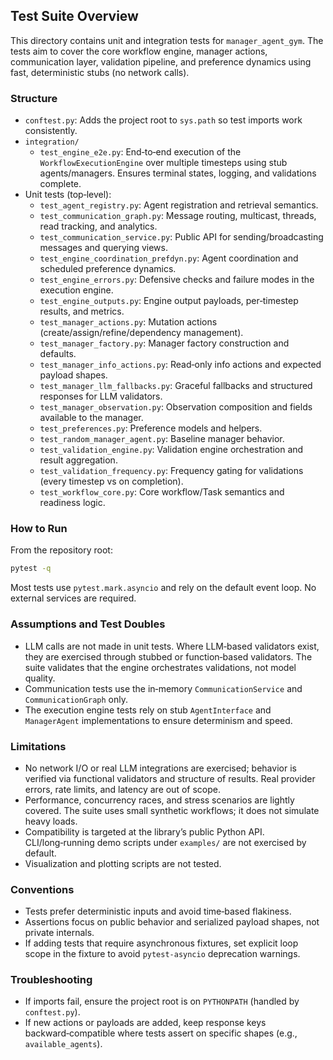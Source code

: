 ## Test Suite Overview

This directory contains unit and integration tests for `manager_agent_gym`. The tests aim to cover the core workflow engine, manager actions, communication layer, validation pipeline, and preference dynamics using fast, deterministic stubs (no network calls).

### Structure

- `conftest.py`: Adds the project root to `sys.path` so test imports work consistently.
- `integration/`
  - `test_engine_e2e.py`: End‑to‑end execution of the `WorkflowExecutionEngine` over multiple timesteps using stub agents/managers. Ensures terminal states, logging, and validations complete.
- Unit tests (top‑level):
  - `test_agent_registry.py`: Agent registration and retrieval semantics.
  - `test_communication_graph.py`: Message routing, multicast, threads, read tracking, and analytics.
  - `test_communication_service.py`: Public API for sending/broadcasting messages and querying views.
  - `test_engine_coordination_prefdyn.py`: Agent coordination and scheduled preference dynamics.
  - `test_engine_errors.py`: Defensive checks and failure modes in the execution engine.
  - `test_engine_outputs.py`: Engine output payloads, per‑timestep results, and metrics.
  - `test_manager_actions.py`: Mutation actions (create/assign/refine/dependency management).
  - `test_manager_factory.py`: Manager factory construction and defaults.
  - `test_manager_info_actions.py`: Read‑only info actions and expected payload shapes.
  - `test_manager_llm_fallbacks.py`: Graceful fallbacks and structured responses for LLM validators.
  - `test_manager_observation.py`: Observation composition and fields available to the manager.
  - `test_preferences.py`: Preference models and helpers.
  - `test_random_manager_agent.py`: Baseline manager behavior.
  - `test_validation_engine.py`: Validation engine orchestration and result aggregation.
  - `test_validation_frequency.py`: Frequency gating for validations (every timestep vs on completion).
  - `test_workflow_core.py`: Core workflow/Task semantics and readiness logic.

### How to Run

From the repository root:

```bash
pytest -q
```

Most tests use `pytest.mark.asyncio` and rely on the default event loop. No external services are required.

### Assumptions and Test Doubles

- LLM calls are not made in unit tests. Where LLM‑based validators exist, they are exercised through stubbed or function‑based validators. The suite validates that the engine orchestrates validations, not model quality.
- Communication tests use the in‑memory `CommunicationService` and `CommunicationGraph` only.
- The execution engine tests rely on stub `AgentInterface` and `ManagerAgent` implementations to ensure determinism and speed.

### Limitations

- No network I/O or real LLM integrations are exercised; behavior is verified via functional validators and structure of results. Real provider errors, rate limits, and latency are out of scope.
- Performance, concurrency races, and stress scenarios are lightly covered. The suite uses small synthetic workflows; it does not simulate heavy loads.
- Compatibility is targeted at the library’s public Python API. CLI/long‑running demo scripts under `examples/` are not exercised by default.
- Visualization and plotting scripts are not tested.

### Conventions

- Tests prefer deterministic inputs and avoid time‑based flakiness.
- Assertions focus on public behavior and serialized payload shapes, not private internals.
- If adding tests that require asynchronous fixtures, set explicit loop scope in the fixture to avoid `pytest-asyncio` deprecation warnings.

### Troubleshooting

- If imports fail, ensure the project root is on `PYTHONPATH` (handled by `conftest.py`).
- If new actions or payloads are added, keep response keys backward‑compatible where tests assert on specific shapes (e.g., `available_agents`).


